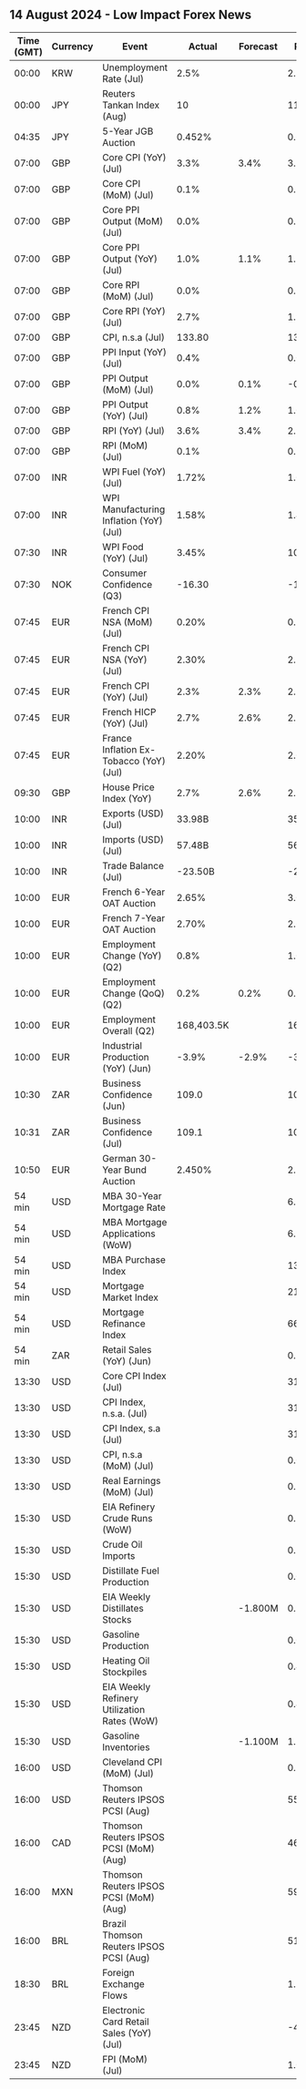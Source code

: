 ## 14 August 2024 - Low Impact Forex News

| Time (GMT) | Currency | Event | Actual | Forecast | Previous |
|------|----------|-------|--------|----------|----------|
| 00:00 | KRW | Unemployment Rate (Jul) | 2.5% |  | 2.8% |
| 00:00 | JPY | Reuters Tankan Index (Aug) | 10 |  | 11 |
| 04:35 | JPY | 5-Year JGB Auction | 0.452% |  | 0.612% |
| 07:00 | GBP | Core CPI (YoY) (Jul) | 3.3% | 3.4% | 3.5% |
| 07:00 | GBP | Core CPI (MoM) (Jul) | 0.1% |  | 0.2% |
| 07:00 | GBP | Core PPI Output (MoM) (Jul) | 0.0% |  | 0.1% |
| 07:00 | GBP | Core PPI Output (YoY) (Jul) | 1.0% | 1.1% | 1.1% |
| 07:00 | GBP | Core RPI (MoM) (Jul) | 0.0% |  | 0.2% |
| 07:00 | GBP | Core RPI (YoY) (Jul) | 2.7% |  | 1.9% |
| 07:00 | GBP | CPI, n.s.a (Jul) | 133.80 |  | 134.10 |
| 07:00 | GBP | PPI Input (YoY) (Jul) | 0.4% |  | 0.0% |
| 07:00 | GBP | PPI Output (MoM) (Jul) | 0.0% | 0.1% | -0.7% |
| 07:00 | GBP | PPI Output (YoY) (Jul) | 0.8% | 1.2% | 1.0% |
| 07:00 | GBP | RPI (YoY) (Jul) | 3.6% | 3.4% | 2.9% |
| 07:00 | GBP | RPI (MoM) (Jul) | 0.1% |  | 0.2% |
| 07:00 | INR | WPI Fuel (YoY) (Jul) | 1.72% |  | 1.03% |
| 07:00 | INR | WPI Manufacturing Inflation (YoY) (Jul) | 1.58% |  | 1.43% |
| 07:30 | INR | WPI Food (YoY) (Jul) | 3.45% |  | 10.87% |
| 07:30 | NOK | Consumer Confidence (Q3) | -16.30 |  | -18.30 |
| 07:45 | EUR | French CPI NSA (MoM) (Jul) | 0.20% |  | 0.10% |
| 07:45 | EUR | French CPI NSA (YoY) (Jul) | 2.30% |  | 2.20% |
| 07:45 | EUR | French CPI (YoY) (Jul) | 2.3% | 2.3% | 2.2% |
| 07:45 | EUR | French HICP (YoY) (Jul) | 2.7% | 2.6% | 2.5% |
| 07:45 | EUR | France Inflation Ex-Tobacco (YoY) (Jul) | 2.20% |  | 2.00% |
| 09:30 | GBP | House Price Index (YoY) | 2.7% | 2.6% | 2.2% |
| 10:00 | INR | Exports (USD) (Jul) | 33.98B |  | 35.20B |
| 10:00 | INR | Imports (USD) (Jul) | 57.48B |  | 56.18B |
| 10:00 | INR | Trade Balance (Jul) | -23.50B |  | -20.98B |
| 10:00 | EUR | French 6-Year OAT Auction | 2.65% |  | 3.01% |
| 10:00 | EUR | French 7-Year OAT Auction | 2.70% |  | 2.65% |
| 10:00 | EUR | Employment Change (YoY) (Q2) | 0.8% |  | 1.0% |
| 10:00 | EUR | Employment Change (QoQ) (Q2) | 0.2% | 0.2% | 0.3% |
| 10:00 | EUR | Employment Overall (Q2) | 168,403.5K |  | 168,029.8K |
| 10:00 | EUR | Industrial Production (YoY) (Jun) | -3.9% | -2.9% | -3.3% |
| 10:30 | ZAR | Business Confidence (Jun) | 109.0 |  | 107.8 |
| 10:31 | ZAR | Business Confidence (Jul) | 109.1 |  | 109.0 |
| 10:50 | EUR | German 30-Year Bund Auction | 2.450% |  | 2.590% |
| 54 min | USD | MBA 30-Year Mortgage Rate |  |  | 6.55% |
| 54 min | USD | MBA Mortgage Applications (WoW) |  |  | 6.9% |
| 54 min | USD | MBA Purchase Index |  |  | 133.9 |
| 54 min | USD | Mortgage Market Index |  |  | 215.1 |
| 54 min | USD | Mortgage Refinance Index |  |  | 661.4 |
| 54 min | ZAR | Retail Sales (YoY) (Jun) |  |  | 0.8% |
| 13:30 | USD | Core CPI Index (Jul) |  |  | 318.35 |
| 13:30 | USD | CPI Index, n.s.a. (Jul) |  |  | 314.18 |
| 13:30 | USD | CPI Index, s.a (Jul) |  |  | 313.05 |
| 13:30 | USD | CPI, n.s.a (MoM) (Jul) |  |  | 0.03% |
| 13:30 | USD | Real Earnings (MoM) (Jul) |  |  | 0.3% |
| 15:30 | USD | EIA Refinery Crude Runs (WoW) |  |  | 0.252M |
| 15:30 | USD | Crude Oil Imports |  |  | 0.552M |
| 15:30 | USD | Distillate Fuel Production |  |  | 0.056M |
| 15:30 | USD | EIA Weekly Distillates Stocks |  | -1.800M | 0.949M |
| 15:30 | USD | Gasoline Production |  |  | 0.032M |
| 15:30 | USD | Heating Oil Stockpiles |  |  | 0.410M |
| 15:30 | USD | EIA Weekly Refinery Utilization Rates (WoW) |  |  | 0.4% |
| 15:30 | USD | Gasoline Inventories |  | -1.100M | 1.340M |
| 16:00 | USD | Cleveland CPI (MoM) (Jul) |  |  | 0.2% |
| 16:00 | USD | Thomson Reuters IPSOS PCSI (Aug) |  |  | 55.99 |
| 16:00 | CAD | Thomson Reuters IPSOS PCSI (MoM) (Aug) |  |  | 46.97 |
| 16:00 | MXN | Thomson Reuters IPSOS PCSI (MoM) (Aug) |  |  | 59.25 |
| 16:00 | BRL | Brazil Thomson Reuters IPSOS PCSI (Aug) |  |  | 51.55 |
| 18:30 | BRL | Foreign Exchange Flows |  |  | 1.341B |
| 23:45 | NZD | Electronic Card Retail Sales (YoY) (Jul) |  |  | -4.9% |
| 23:45 | NZD | FPI (MoM) (Jul) |  |  | 1.0% |
